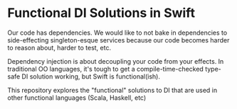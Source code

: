 # Functional DI Solutions in Swift

Our code has dependencies. We would like to not bake in dependencies to side-effecting singleton-esque services because our code becomes harder to reason about, harder to test, etc.

Dependency injection is about decoupling your code from your effects. In traditional OO languages, it's tough to get a compile-time-checked type-safe DI solution working, but Swift is functional(ish).

This repository explores the "functional" solutions to DI that are used in other functional languages (Scala, Haskell, etc)

